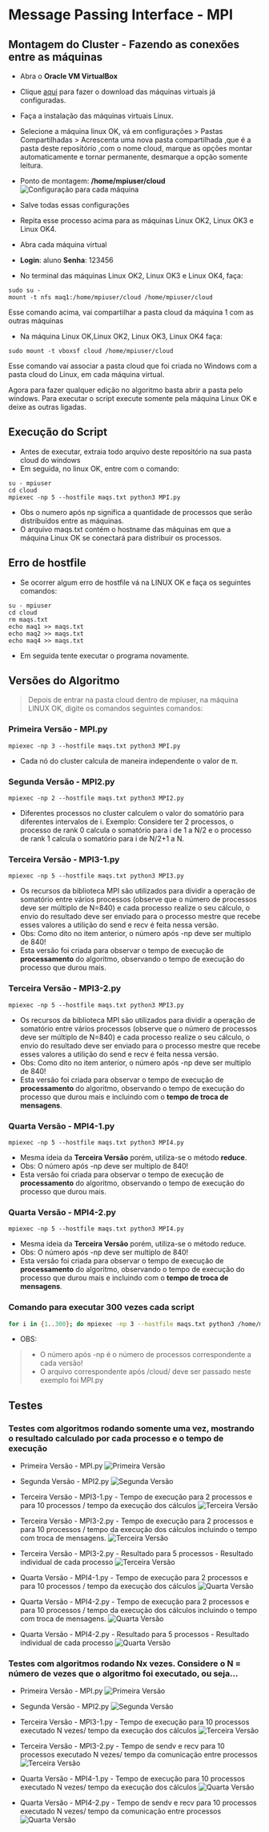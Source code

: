 # Message Passing Interface - MPI

## Montagem do Cluster - Fazendo as conexões entre as máquinas

* Abra o **Oracle VM VirtualBox**
* Clique [aqui](https://drive.google.com/file/d/1Ls0aK9VIoZbdWka1UbynlR1Z9GjzfwRQ/view?usp=sharing) para fazer o download das máquinas virtuais já configuradas.
* Faça a instalação das máquinas virtuais Linux.
* Selecione a máquina linux OK, vá em configurações > Pastas Compartilhadas > Acrescenta uma nova pasta compartilhada ,que é a pasta deste repositório ,com o nome cloud, marque as opções montar automaticamente e tornar permanente, desmarque a opção somente leitura.
* Ponto de montagem: **/home/mpiuser/cloud**
![Configuração para cada máquina](https://imgur.com/LsxTEsO.png)
* Salve todas essas configurações
* Repita esse processo acima para as máquinas Linux OK2, Linux OK3 e Linux OK4.
* Abra cada máquina virtual
* **Login**: aluno **Senha**: 123456 


* No terminal das máquinas Linux OK2, Linux OK3 e Linux OK4, faça:
```shell
sudo su - 
mount -t nfs maq1:/home/mpiuser/cloud /home/mpiuser/cloud
```
Esse comando acima, vai compartilhar a pasta cloud da máquina 1 com as outras máquinas 

* Na máquina Linux OK,Linux OK2, Linux OK3, Linux OK4 faça:
```shell
sudo mount -t vboxsf cloud /home/mpiuser/cloud 
```
Esse comando vai associar a pasta cloud que foi criada no Windows com a pasta cloud do Linux, em cada máquina virtual.

Agora para fazer qualquer edição no algoritmo basta abrir a pasta pelo windows.
Para executar o script execute somente pela máquina Linux OK e deixe as outras ligadas.


## Execução do Script
* Antes de executar, extraia todo arquivo deste repositório na sua pasta cloud do windows
* Em seguida, no linux OK, entre com o comando:

```shell
su - mpiuser
cd cloud
mpiexec -np 5 --hostfile maqs.txt python3 MPI.py
```
* Obs o numero após np significa a quantidade de processos que serão distribuídos entre as máquinas.
* O arquivo maqs.txt contém o hostname das máquinas em que a máquina Linux OK se conectará para distribuir os processos.

## Erro de hostfile
* Se ocorrer algum erro de hostfile vá na LINUX OK e faça os seguintes comandos:
```shell
su - mpiuser
cd cloud
rm maqs.txt
echo maq1 >> maqs.txt
echo maq2 >> maqs.txt
echo maq4 >> maqs.txt
```
* Em seguida tente executar o programa novamente.

## Versões do Algoritmo
> Depois de entrar na pasta cloud dentro de mpiuser, na máquina LINUX OK, digite os comandos seguintes comandos:
### Primeira Versão - MPI.py
```shell
mpiexec -np 3 --hostfile maqs.txt python3 MPI.py
```
* Cada nó do cluster calcula de maneira independente o valor de π.
### Segunda Versão - MPI2.py
```shell
mpiexec -np 2 --hostfile maqs.txt python3 MPI2.py
```
* Diferentes processos no cluster calculem o valor do somatório para diferentes intervalos de i. Exemplo: Considere ter 2 processos, o processo de rank 0 calcula o somatório para i de 1 a N/2 e o processo de rank 1 calcula o somatório para i de N/2+1 a N.

### Terceira Versão - MPI3-1.py
```shell
mpiexec -np 5 --hostfile maqs.txt python3 MPI3.py
```
* Os recursos da biblioteca MPI são utilizados para dividir a operação de somatório entre vários processos (observe que o número de processos deve ser múltiplo de N=840) e cada processo realize o seu cálculo, o envio do resultado deve ser enviado para o processo mestre que recebe esses valores a utilição do send e recv é feita nessa versão.
* Obs: Como dito no item anterior, o número após -np deve ser multiplo de 840!
* Esta versão foi criada para observar o tempo de execução de **processamento** do algoritmo, observando o tempo de execução do processo que durou mais.

### Terceira Versão - MPI3-2.py
```shell
mpiexec -np 5 --hostfile maqs.txt python3 MPI3.py
```
* Os recursos da biblioteca MPI são utilizados para dividir a operação de somatório entre vários processos (observe que o número de processos deve ser múltiplo de N=840) e cada processo realize o seu cálculo, o envio do resultado deve ser enviado para o processo mestre que recebe esses valores a utilição do send e recv é feita nessa versão.
* Obs: Como dito no item anterior, o número após -np deve ser multiplo de 840!
* Esta versão foi criada para observar o tempo de execução de **processamento** do algoritmo, observando o tempo de execução do processo que durou mais e incluindo com o **tempo de troca de mensagens**.

### Quarta Versão - MPI4-1.py
```shell
mpiexec -np 5 --hostfile maqs.txt python3 MPI4.py
```
* Mesma ideia da **Terceira Versão** porém, utiliza-se o método **reduce**.
* Obs: O número após -np deve ser multiplo de 840!
* Esta versão foi criada para observar o tempo de execução de **processamento** do algoritmo, observando o tempo de execução do processo que durou mais.


### Quarta Versão - MPI4-2.py
```shell
mpiexec -np 5 --hostfile maqs.txt python3 MPI4.py
```
* Mesma ideia da **Terceira Versão** porém, utiliza-se o método reduce.
* Obs: O número após -np deve ser multiplo de 840!
* Esta versão foi criada para observar o tempo de execução de **processamento** do algoritmo, observando o tempo de execução do processo que durou mais e incluindo com o **tempo de troca de mensagens**.

### Comando para executar 300 vezes cada script

```bash
for i in {1..300}; do mpiexec -np 3 --hostfile maqs.txt python3 /home/mpiuser/cloud/MPI.py; done
```
* OBS:
> * O número após -np é o número de processos correspondente a cada versão!
> * O arquivo correspondente após /cloud/ deve ser passado neste exemplo foi MPI.py


## Testes

### Testes com algoritmos rodando somente uma vez, mostrando o resultado calculado por cada processo e o tempo de execução
* Primeira Versão - MPI.py
![Primeira Versão](https://imgur.com/AwVuU1f.png)

* Segunda Versão - MPI2.py
![Segunda Versão](https://imgur.com/OIbtn8V.png)

* Terceira Versão - MPI3-1.py - Tempo de execução para 2 processos e para 10 processos / tempo da execução dos cálculos
![Terceira Versão](https://imgur.com/59xWSRt.png)

* Terceira Versão - MPI3-2.py - Tempo de execução para 2 processos e para 10 processos / tempo da execução dos cálculos incluindo o tempo com troca de mensagens.
![Terceira Versão](https://imgur.com/xGLDTZN.png)

* Terceira Versão - MPI3-2.py - Resultado para 5 processos - Resultado individual de cada processo
![Terceira Versão](https://imgur.com/P0bOyhg.png)

* Quarta Versão - MPI4-1.py - Tempo de execução para 2 processos e para 10 processos / tempo da execução dos cálculos
![Quarta Versão](https://imgur.com/PEvZa1K.png)

* Quarta Versão - MPI4-2.py - Tempo de execução para 2 processos e para 10 processos / tempo da execução dos cálculos incluindo o tempo com troca de mensagens.
![Quarta Versão](https://imgur.com/6IHrBeQ.png)

* Quarta Versão - MPI4-2.py - Resultado para 5 processos - Resultado individual de cada processo
![Quarta Versão](https://imgur.com/4QhVNaI.png)

### Testes com algoritmos rodando Nx vezes. Considere o N = número de vezes que o algoritmo foi executado, ou seja...
* Primeira Versão - MPI.py
![Primeira Versão](https://imgur.com/0M3w5qx.png)

* Segunda Versão - MPI2.py
![Segunda Versão](https://imgur.com/QhS9dvV.png)

* Terceira Versão - MPI3-1.py - Tempo de execução para 10 processos executado N vezes/ tempo da execução dos cálculos
![Terceira Versão](https://imgur.com/ort7xp7.png)

* Terceira Versão - MPI3-2.py - Tempo de sendv e recv para 10 processos executado N vezes/ tempo da comunicação entre processos
![Terceira Versão](https://imgur.com/Y6SkIA2.png)



* Quarta Versão - MPI4-1.py - Tempo de execução para 10 processos executado N vezes/ tempo da execução dos cálculos
![Quarta Versão](https://imgur.com/y5ocA5O.png)

* Quarta Versão - MPI4-2.py - Tempo de sendv e recv para 10 processos executado N vezes/ tempo da comunicação entre processos
![Quarta Versão](https://imgur.com/UhEZbOv.png)


